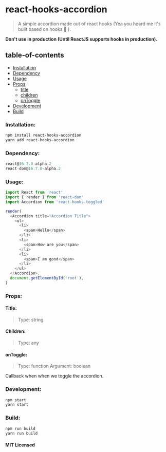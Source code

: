 # react-hooks-accordion

> A simple accordion made out of react hooks (Yea you heard me it's built based on hooks 🤪 ).

**Don't use in production (Until ReactJS supports hooks in production).**

## table-of-contents

* [Installation](#installation)
* [Dependency](#dependency)
* [Usage](#usage)
* [Props](#props)
  * [title](#title)
  * [children](#children)
  * [onToggle](#ontoggle)
* [Development](#development)
* [Build](#build)

### Installation:

```bash
npm install react-hooks-accordion
yarn add react-hooks-accordion
```

### Dependency:

```js
react@16.7.0-alpha.2
react-dom@16.7.0-alpha.2
```

### Usage:

```js
import React from 'react'
import { render } from 'react-dom'
import Accordion from 'react-hooks-toggled'

render(
  <Accordion title="Accordion Title">
    <ul>
      <li>
        <span>Hello</span>
      </li>
      <li>
        <span>How are you</span>
      </li>
      <li>
        <span>I am good</span>
      </li>
    </ul>
  </Accordion>,
  document.getElementById('root'),
)
```

### Props:

#### Title:

> Type: string

#### Children:

> Type: any

#### onToggle:

> Type: function
> Argument: boolean

Callback when when we toggle the accordion.

### Development:
```bash
npm start
yarn start
```

### Build:
```bash
npm run build
yarn run build
```

#### MIT Licensed
